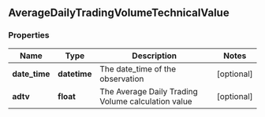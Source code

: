 ## AverageDailyTradingVolumeTechnicalValue

### Properties
Name | Type | Description | Notes
------------ | ------------- | ------------- | -------------
**date_time** | **datetime** | The date_time of the observation | [optional] 
**adtv** | **float** | The Average Daily Trading Volume calculation value | [optional] 



